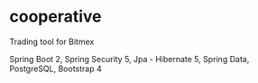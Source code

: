 # cooperative
Trading tool for Bitmex

Spring Boot 2, Spring Security 5, Jpa - Hibernate 5, Spring Data, PostgreSQL, Bootstrap 4